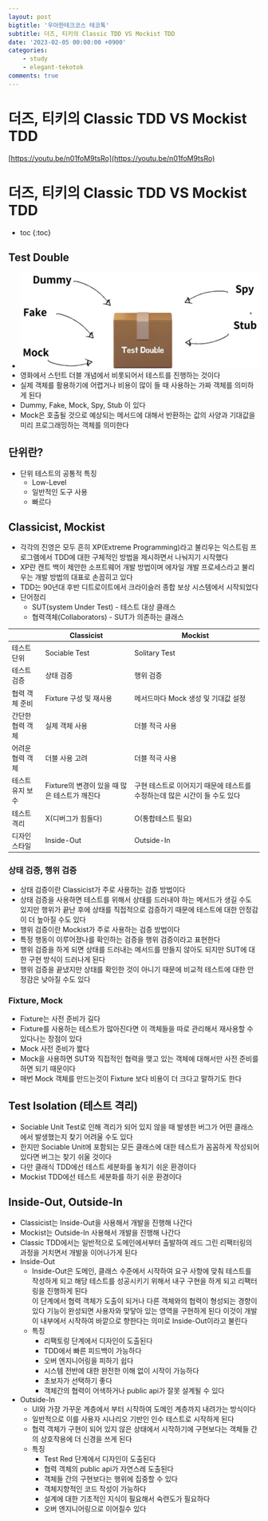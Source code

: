 ```yaml
---
layout: post
bigtitle: '우아한테크코스 테코톡'
subtitle: 더즈, 티키의 Classic TDD VS Mockist TDD
date: '2023-02-05 00:00:00 +0900'
categories:
    - study
    - elegant-tekotok
comments: true
---
```


# 더즈, 티키의 Classic TDD VS Mockist TDD
[https://youtu.be/n01foM9tsRo](https://youtu.be/n01foM9tsRo)

# 더즈, 티키의 Classic TDD VS Mockist TDD
* toc
{:toc}

## Test Double
+ ![img.png](../../../assets/img/elegant-tekotok/DUZ-TIKI-ClassicTDDVSMockistTDD.png)
+ 영화에서 스턴트 더블 개념에서 비롯되어서 테스트를 진행하는 것이다 
+ 실제 객체를 활용하기에 어렵거나 비용이 많이 들 때 사용하는 가짜 객체를 의미하게 된다 
+ Dummy, Fake, Mock, Spy, Stub 이 있다
+ Mock은 호출될 것으로 예상되는 메서드에 대해서 반환하는 값의 사양과 기대값을 미리 프로그래밍하는 객체를 의미한다 

## 단위란?
+ 단위 테스트의 공통적 특징
  + Low-Level
  + 일반적인 도구 사용
  + 빠르다 

## Classicist, Mockist 
+ 각각의 진영은 모두 흔히 XP(Extreme Programming)라고 불리우는 익스트림 프로그램에서 TDD에 대한 구체적인 방법을 제시하면서 나눠지기 시작했다 
+ XP란 캔트 백이 제안한 소프트웨어 개발 방법이며 에자일 개발 프로세스라고 불리우는 개발 방법의 대표로 손꼽히고 있다 
+ TDD는 90년대 후반 디트로이트에서 크라이슬러 종합 보상 시스템에서 시작되었다 
+ 단어정리
  + SUT(system Under Test) - 테스트 대상 클래스
  + 협력객체(Collaborators) - SUT가 의존하는 클래스 

|           | Classicist                    | Mockist                                    |
|-----------|-------------------------------|--------------------------------------------|
| 테스트 단위    | Sociable Test                 | Solitary Test                              |
| 테스트 검증    | 상태 검증                         | 행위 검증                                      |
| 협력 객체 준비  | Fixture 구성 및 재사용              | 메서드마다 Mock 생성 및 기대값 설정                     |
| 간단한 협력 객체 | 실제 객체 사용                      | 더블 적극 사용                                   |
| 어려운 협력 객체 | 더블 사용 고려                      | 더블 적극 사용                                   |
| 테스트 유지 보수 | Fixture의 변경이 있을 때 많은 테스트가 깨진다 | 구현 테스트로 이어지기 때문에 테스트를 수정하는데 많은 시간이 들 수도 있다 |
| 테스트 격리    | X(디버그가 힘들다)                   | O(통합테스트 필요)                                |
| 디자인 스타일   | Inside-Out                    | Outside-In                                 |


### 상태 검증, 행위 검증
+ 상태 검증이란 Classicist가 주로 사용하는 검증 방법이다  
+ 상태 검증을 사용하면 테스트를 위해서 상태를 드러내야 하는 메서드가 생길 수도 있지만 행위가 끝난 후에 상태를 직접적으로 검증하기 때문에 테스트에 대한 안정감이 더 높아질 수도 있다 
+ 행위 검증이란 Mockist가 주로 사용하는 검증 방법이다
+ 특정 행동이 이루어졌나를 확인하는 검증을 행위 검증이라고 표현한다
+ 행위 검증을 하게 되면 상태를 드러내는 메서드를 만들지 않아도 되지만 SUT에 대한 구현 방식이 드러나게 된다 
+ 행위 검증을 끝냈지만 상태를 확인한 것이 아니기 때문에 비교적 테스트에 대한 안정감은 낮아질 수도 있다 

### Fixture, Mock
+ Fixture는 사전 준비가 길다 
+ Fixture를 사용하는 테스트가 많아진다면 이 객체들을 따로 관리해서 재사용할 수 있다나는 장점이 있다 
+ Mock 사전 준비가 짧다
+ Mock을 사용하면 SUT와 직접적인 협력을 맺고 있는 객체에 대해서만 사전 준비를 하면 되기 때문이다 
+ 매번 Mock 객체를 만드는것이 Fixture 보다 비용이 더 크다고 말하기도 한다  

## Test Isolation (테스트 격리)
+ Sociable Unit Test로 인해 격리가 되어 있지 않을 때 발생한 버그가 어떤 클래스에서 발생했는지 찾기 어려울 수도 있다
+ 한지만 Sociable Unit에 포함되는 모든 클래스에 대한 테스트가 꼼꼼하게 작성되어 있다면 버그는 찾기 쉬울 것이다
+ 다만 클래식 TDD에선 테스트 세분화를 놓치기 쉬운 환경이다
+ Mockist TDD에선 테스트 세분화를 하기 쉬운 환경이다 

## Inside-Out, Outside-In
+ Classicist는 Inside-Out을 사용해서 개발을 진행해 나간다
+ Mockist는 Outside-In 사용해서 개발을 진행해 나간다
+ Classic TDD에서는 일반적으로 도메인에서부터 출발하여 레드 그린 리팩터링의 과정을 거치면서 개발을 이어나가게 된다
+ Inside-Out
  + Inside-Out은 도메인, 클래스 수준에서 시작하여 요구 사항에 맞춰 테스트를 작성하게 되고 해당 테스트를 성공시키기 위해서 내구 구현을 하게 되고 리팩터링을 진행하게 된다  
  이 단계에서 협력 객체가 도출이 되거나 다른 객체와의 협력이 형성되는 경향이 있다 기능이 완성되면 사용자와 맞닿아 있는 영역을 구현하게 된다 이것이 개발이 내부에서 시작하여 
  바깥으로 향한다는 의미로 Inside-Out이라고 불린다
  + 특징
    + 리팩토링 단계에서 디자인이 도출된다
    + TDD에서 빠른 피드백이 가능하다
    + 오버 엔지니어링을 피하기 쉽다 
    + 시스템 전반에 대한 완전한 이해 없이 시작이 가능하다
    + 초보자가 선택하기 좋다
    + 객체간의 협력이 어색하거나 public api가 잘못 설계될 수 있다 
+ Outside-In
  + UI와 가장 가꾸운 계층에서 부터 시작하여 도메인 계층까지 내려가는 방식이다 
  + 일반적으로 이를 사용자 시나리오 기반인 인수 테스트로 시작하게 된다 
  + 협력 객체가 구현이 되어 있지 않은 상태에서 시작하기에 구현보다는 객체들 간의 상호작용에 더 신경을 쓰게 된다
  + 특징
    + Test Red 단계에서 디자인이 도출된다
    + 협력 객체의 public api가 자연스레 도출된다
    + 객체들 간의 구현보다는 행위에 집중할 수 있다 
    + 객체지향적인 코드 작성이 가능하다
    + 설계에 대한 기초적인 지식이 필요해서 숙련도가 필요하다
    + 오버 엔지니어링으로 이어질수 있다 

